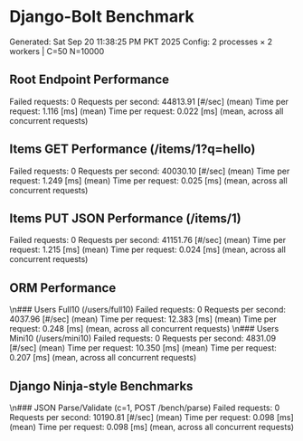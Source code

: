 # Django-Bolt Benchmark
Generated: Sat Sep 20 11:38:25 PM PKT 2025
Config: 2 processes × 2 workers | C=50 N=10000

## Root Endpoint Performance
Failed requests:        0
Requests per second:    44813.91 [#/sec] (mean)
Time per request:       1.116 [ms] (mean)
Time per request:       0.022 [ms] (mean, across all concurrent requests)

## Items GET Performance (/items/1?q=hello)
Failed requests:        0
Requests per second:    40030.10 [#/sec] (mean)
Time per request:       1.249 [ms] (mean)
Time per request:       0.025 [ms] (mean, across all concurrent requests)

## Items PUT JSON Performance (/items/1)
Failed requests:        0
Requests per second:    41151.76 [#/sec] (mean)
Time per request:       1.215 [ms] (mean)
Time per request:       0.024 [ms] (mean, across all concurrent requests)

## ORM Performance
\n### Users Full10 (/users/full10)
Failed requests:        0
Requests per second:    4037.96 [#/sec] (mean)
Time per request:       12.383 [ms] (mean)
Time per request:       0.248 [ms] (mean, across all concurrent requests)
\n### Users Mini10 (/users/mini10)
Failed requests:        0
Requests per second:    4831.09 [#/sec] (mean)
Time per request:       10.350 [ms] (mean)
Time per request:       0.207 [ms] (mean, across all concurrent requests)

## Django Ninja-style Benchmarks
\n### JSON Parse/Validate (c=1, POST /bench/parse)
Failed requests:        0
Requests per second:    10190.81 [#/sec] (mean)
Time per request:       0.098 [ms] (mean)
Time per request:       0.098 [ms] (mean, across all concurrent requests)
